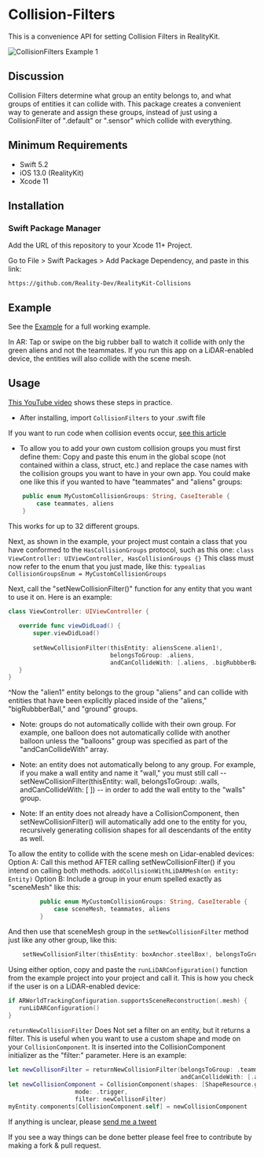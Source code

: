 #  Collision-Filters

This is a convenience API for setting Collision Filters in RealityKit. 


![CollisionFilters Example 1](media/CollisionFilters.gif)

## Discussion

Collision Filters determine what group an entity belongs to, and what groups of entities it can collide with. 
This package creates a convenient way to generate and assign these groups, instead of just using a CollisionFilter of ".default" or ".sensor" which collide with everything.

## Minimum Requirements
  - Swift 5.2
  - iOS 13.0 (RealityKit)
  - Xcode 11
  
  ## Installation

  ### Swift Package Manager

  Add the URL of this repository to your Xcode 11+ Project.

  Go to File > Swift Packages > Add Package Dependency, and paste in this link:

`https://github.com/Reality-Dev/RealityKit-Collisions`


## Example
See the [Example](./RealityKit-Collisions-Example) for a full working example.

In AR: Tap or swipe on the big rubber ball to watch it collide with only the green aliens and not the teammates.
If you run this app on a LiDAR-enabled device, the entities will also collide with the scene mesh.




## Usage

[This YouTube video](https://youtu.be/Pit-Dn8WvN8) shows these steps in practice.

- After installing, import `CollisionFilters` to your .swift file

If you want to run code when collision events occur, [see this article](https://realitydev.medium.com/realitykit-easier-collision-groups-818b07508c4c)


- To allow you to add your own custom collision groups you must first define them:
Copy and paste this enum in the global scope (not contained within a class, struct, etc.) and replace the case names with the collision groups you want to have in your own app. You could make one like this if you wanted to have "teammates" and "aliens" groups:
``` swift
    public enum MyCustomCollisionGroups: String, CaseIterable {
        case teammates, aliens
    }
```
This works for up to 32 different groups.


Next, as shown in the example, your project must contain a class that you have conformed to the `HasCollisionGroups` protocol, such as this one:
   `class ViewController: UIViewController, HasCollisionGroups {}`
This class must now refer to the enum that you just made, like this:
`typealias CollisionGroupsEnum = MyCustomCollisionGroups`



 Next, call the "setNewCollisionFilter()" function for any entity that you want to use it on.
 Here is an example:
 
 ``` swift
 class ViewController: UIViewController {
    
    override func viewDidLoad() {
        super.viewDidLoad()
        
        setNewCollisionFilter(thisEntity: aliensScene.alien1!,
                              belongsToGroup: .aliens,
                              andCanCollideWith: [.aliens, .bigRubbberBall, .ground])
    }
}
```
^Now the "alien1" entity belongs to the group "aliens" and can collide with entities that have been explicitly placed inside of the "aliens," "bigRubbberBall," and "ground" groups.

- Note: groups do not automatically collide with their own group. For example, one balloon does not automatically collide with another balloon unless the "balloons" group was specified as part of the "andCanCollideWith" array.

- Note: an entity does not automatically belong to any group. For example, if you make a wall entity and name it "wall," you must still call --  setNewCollisionFilter(thisEntity: wall, belongsToGroup: .walls, andCanCollideWith: [ ])   -- in order to add the wall entity to the "walls" group.

- Note: If an entity does not already have a CollisionComponent, then setNewCollisionFilter() will automatically add one to the entity for you, recursively generating collision shapes for all descendants of the entity as well.


To allow the entity to collide with the scene mesh on Lidar-enabled devices:
Option A:
     Call this method AFTER calling setNewCollisionFilter() if you intend on calling both methods.
     `addCollisionWithLiDARMesh(on entity: Entity)`
 Option B:
     Include a group in your enum spelled exactly as "sceneMesh" like this:
``` swift
         public enum MyCustomCollisionGroups: String, CaseIterable {
             case sceneMesh, teammates, aliens
         }
```
And then use that sceneMesh group in the `setNewCollisionFilter` method just like any other group, like this:
``` swift
    setNewCollisionFilter(thisEntity: boxAnchor.steelBox!, belongsToGroup: .teammates, andCanCollideWith: [.sceneMesh, .aliens])
```
Using either option, copy and paste the `runLiDARConfiguration()` function from the example project into your project and call it.
This is how you check if the user is on a LiDAR-enabled device:
``` swift
if ARWorldTrackingConfiguration.supportsSceneReconstruction(.mesh) {
   runLiDARConfiguration()
}
```



`returnNewCollisionFilter` Does Not set a filter on an entity, but it returns a filter. This is useful when you want to use a custom shape and mode on your `CollisionComponent`. It is inserted into the CollisionComponent initializer as the "filter:" parameter.
Here is an example:
``` swift
let newCollisonFilter = returnNewCollisionFilter(belongsToGroup: .teammates,
                                                 andCanCollideWith: [.aliens, .ground,.bigRubbberBall])
let newCollisionComponent = CollisionComponent(shapes: [ShapeResource.generateBox(size: .one)],
                   mode: .trigger,
                   filter: newCollisonFilter)
myEntity.components[CollisionComponent.self] = newCollisionComponent
```


If anything is unclear, please [send me a tweet](https://twitter.com/gmj4k)

If you see a way things can be done better please feel free to contribute by making a fork & pull request.
